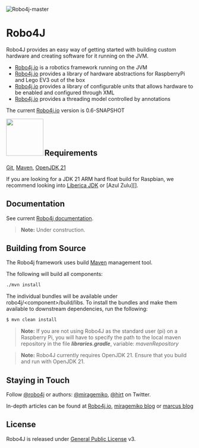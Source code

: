 ![Robo4j-master](https://github.com/Robo4j/robo4j/actions/workflows/robo4j-verification.yml/badge.svg?branch=master)

# Robo4J
Robo4J provides an easy way of getting started with building custom hardware and creating software for it running on the JVM.

* [Robo4j.io][] is a robotics framework running on the JVM
* [Robo4j.io][] provides a library of hardware abstractions for RaspberryPi and Lego EV3 out of the box
* [Robo4j.io][] provides a library of configurable units that allows hardware to be enabled and configured through XML
* [Robo4j.io][] provides a threading model controlled by annotations

The current [Robo4j.io][] version is 0.6-SNAPSHOT

<a href="https://foojay.io/today/works-with-openjdk"><img align="left" src="https://github.com/foojayio/badges/raw/main/works_with_openjdk/Works-with-OpenJDK.png" width="100"></a>
<br><br><br>

## Requirements
[Git][], [Maven][], [OpenJDK 21][]

If you are looking for a JDK 21 ARM hard float build for Raspbian, we recommend looking into [Liberica JDK][] or [Azul Zulu][].

## Documentation
See current [Robo4j documentation][].
> **Note:** Under construction.

## Building from Source
The Robo4j framework uses build [Maven][] management tool.

The following will build all components:

```bash
./mvn install
```
The individual bundles will be available under robo4j/&lt;component&gt;/build/libs.
To install the bundles and make them available to downstream dependencies, run the following:

```bash
$ mvn clean install
```

> **Note:** If you are not using Robo4J as the standard user (pi) on a Raspberry Pi, you will have to specify the path to the local maven repository in the file _**libraries.gradle**_, variable: _mavenRepository_

> **Note:** Robo4J currently requires OpenJDK 21. Ensure that you build and run with OpenJDK 21.

## Staying in Touch
Follow [@robo4j][] or authors: [@miragemiko][], [@hirt][] on Twitter. 

In-depth articles can be found at [Robo4j.io][], [miragemiko blog][] or [marcus blog][]

## License
Robo4J is released under [General Public License][] v3.

[Robo4j.io]: https://www.robo4j.io
[miragemiko blog]: https://www.miroslavkopecky.com
[marcus blog]: https://hirt.se/blog/
[General Public License]: https://www.gnu.org/licenses/gpl-3.0-standalone.html
[@robo4j]: https://twitter.com/robo4j
[@miragemiko]: https://twitter.com/miragemiko
[@hirt]: https://twitter.com/hirt
[Maven]: https://maven.apache.org/
[OpenJDK 21]: https://openjdk.java.net/projects/jdk/21/
[Git]: https://git-scm.com/
[Robo4j documentation]: https://www.robo4j.io/p/documentation.html
[Liberica JDK]: https://www.bell-sw.com/java.html
[Azul Zulu Embedded]: https://www.azul.com/downloads/zulu-embedded/
